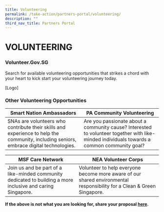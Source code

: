 ```yaml
---
title: Volunteering
permalink: /take-action/partners-portal/volunteering/
description: ""
third_nav_title: Partners Portal
---
```

# VOLUNTEERING

### Volunteer.Gov.SG

Search for available volunteering opportunities that strikes a chord with your heart to kick start your volunteering journey today.

[Logo]

### Other Volunteering Opportunities

| Smart Nation Ambassadors | PA Community Volunteering |
| --- | - | 
| SNAs are volunteers who contribute their skills and experience to help the community, including seniors, embrace digital technologies.| Are you passionate about a community cause? Interested to volunteer together with like-minded individuals towards a common community goal?| 

| MSF Care Network | NEA Volunteer Corps|
| --- | - | 
| Join us and be part of a like-minded community dedicated to building a more inclusive and caring Singapore.| Volunteer to help everyone become more aware of our shared environmental responsibility for a Clean & Green Singapore.|



**If the above is not what you are looking for, share your proposal [here](https://go.gov.sg/sgpostageform).**